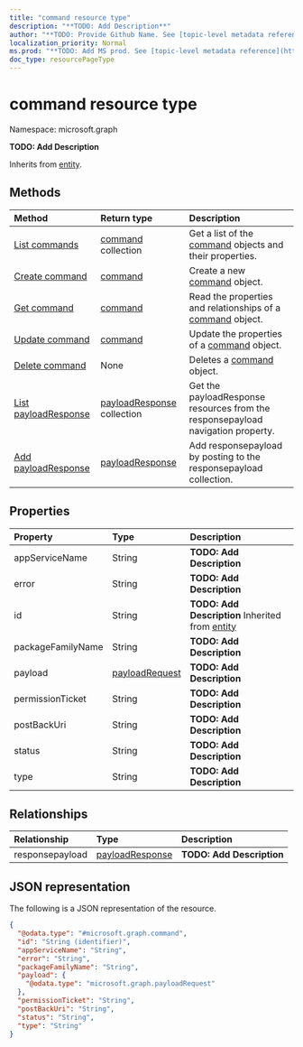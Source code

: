 ```yaml
---
title: "command resource type"
description: "**TODO: Add Description**"
author: "**TODO: Provide Github Name. See [topic-level metadata reference](https://msgo.azurewebsites.net/add/document/guidelines/metadata.html#topic-level-metadata)**"
localization_priority: Normal
ms.prod: "**TODO: Add MS prod. See [topic-level metadata reference](https://msgo.azurewebsites.net/add/document/guidelines/metadata.html#topic-level-metadata)**"
doc_type: resourcePageType
---
```


# command resource type

Namespace: microsoft.graph



**TODO: Add Description**


Inherits from [entity](../resources/entity.md).

## Methods
|Method|Return type|Description|
|:---|:---|:---|
|[List commands](../api/command-list.md)|[command](../resources/command.md) collection|Get a list of the [command](../resources/command.md) objects and their properties.|
|[Create command](../api/command-post-commands.md)|[command](../resources/command.md)|Create a new [command](../resources/command.md) object.|
|[Get command](../api/command-get.md)|[command](../resources/command.md)|Read the properties and relationships of a [command](../resources/command.md) object.|
|[Update command](../api/command-update.md)|[command](../resources/command.md)|Update the properties of a [command](../resources/command.md) object.|
|[Delete command](../api/command-delete.md)|None|Deletes a [command](../resources/command.md) object.|
|[List payloadResponse](../api/command-list-responsepayload.md)|[payloadResponse](../resources/payloadresponse.md) collection|Get the payloadResponse resources from the responsepayload navigation property.|
|[Add payloadResponse](../api/command-post-responsepayload.md)|[payloadResponse](../resources/payloadresponse.md)|Add responsepayload by posting to the responsepayload collection.|

## Properties
|Property|Type|Description|
|:---|:---|:---|
|appServiceName|String|**TODO: Add Description**|
|error|String|**TODO: Add Description**|
|id|String|**TODO: Add Description** Inherited from [entity](../resources/entity.md)|
|packageFamilyName|String|**TODO: Add Description**|
|payload|[payloadRequest](../resources/payloadrequest.md)|**TODO: Add Description**|
|permissionTicket|String|**TODO: Add Description**|
|postBackUri|String|**TODO: Add Description**|
|status|String|**TODO: Add Description**|
|type|String|**TODO: Add Description**|

## Relationships
|Relationship|Type|Description|
|:---|:---|:---|
|responsepayload|[payloadResponse](../resources/payloadresponse.md)|**TODO: Add Description**|

## JSON representation
The following is a JSON representation of the resource.
<!-- {
  "blockType": "resource",
  "keyProperty": "id",
  "@odata.type": "microsoft.graph.command",
  "baseType": "microsoft.graph.entity",
  "openType": false
}
-->
``` json
{
  "@odata.type": "#microsoft.graph.command",
  "id": "String (identifier)",
  "appServiceName": "String",
  "error": "String",
  "packageFamilyName": "String",
  "payload": {
    "@odata.type": "microsoft.graph.payloadRequest"
  },
  "permissionTicket": "String",
  "postBackUri": "String",
  "status": "String",
  "type": "String"
}
```

